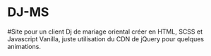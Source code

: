 # DJ-MS

#Site pour un client Dj de mariage oriental créer en HTML, SCSS et Javascript Vanilla, juste utilisation du CDN de jQuery pour quelques animations.
